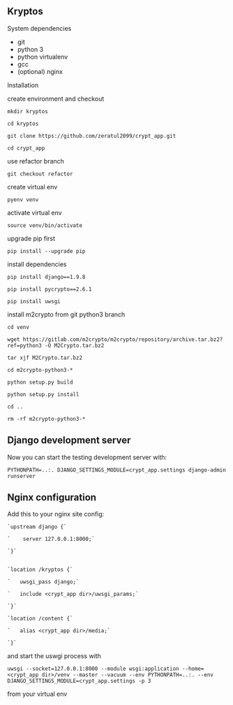 Kryptos
-------

System dependencies

- git
- python 3
- python virtualenv
- gcc
- (optional) nginx

Installation

create environment and checkout

`mkdir kryptos`

`cd kryptos`

`git clone https://github.com/zeratul2099/crypt_app.git`

`cd crypt_app`


use refactor branch

`git checkout refactor`


create virtual env

`pyenv venv`


activate virtual env

`source venv/bin/activate`


upgrade pip first

`pip install --upgrade pip`


install dependencies

`pip install django==1.9.8`

`pip install pycrypto==2.6.1`

`pip install uwsgi`


install m2crypto from git python3 branch

`cd venv`

`wget https://gitlab.com/m2crypto/m2crypto/repository/archive.tar.bz2?ref=python3 -O M2Crypto.tar.bz2`

`tar xjf M2Crypto.tar.bz2`

`cd m2crypto-python3-*`

`python setup.py build`

`python setup.py install`

`cd ..`

`rm -rf m2crypto-python3-*`


Django development server
-------------------------

Now you can start the testing development server with:

`PYTHONPATH=..:. DJANGO_SETTINGS_MODULE=crypt_app.settings django-admin runserver`


Nginx configuration
-------------------

Add this to your nginx site config:


    `upstream django {`

    `    server 127.0.0.1:8000;`

    `}`


    `location /kryptos {`

    `	uwsgi_pass django;`

    `	include <crypt_app dir>/uwsgi_params;`

    `}`

    `location /content {`

    `	alias <crypt_app dir>/media;`

    `}`


and start the uswgi process with

`uwsgi --socket=127.0.0.1:8000 --module wsgi:application --home=<crypt_app dir>/venv --master --vacuum --env PYTHONPATH=..:. --env DJANGO_SETTINGS_MODULE=crypt_app.settings -p 3`

from your virtual env

